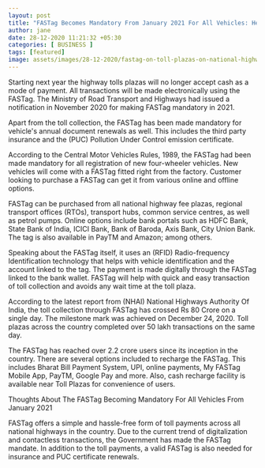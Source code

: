 ```yaml
---
layout: post
title: "FASTag Becomes Mandatory From January 2021 For All Vehicles: Here Is A Quick Reminder"
author: jane 
date: 28-12-2020 11:21:32 +05:30 
categories: [ BUSINESS ] 
tags: [featured]
image: assets/images/28-12-2020/fastag-on-toll-plazas-on-national-highways8-1608988322.jpg
---
```

Starting next year the highway tolls plazas will no longer accept cash as a mode of payment. All transactions will be made electronically using the FASTag. The Ministry of Road Transport and Highways had issued a notification in November 2020 for making FASTag mandatory in 2021.

Apart from the toll collection, the FASTag has been made mandatory for vehicle's annual document renewals as well. This includes the third party insurance and the (PUC) Pollution Under Control emission certificate.

According to the Central Motor Vehicles Rules, 1989, the FASTag had been made mandatory for all registration of new four-wheeler vehicles. New vehicles will come with a FASTag fitted right from the factory. Customer looking to purchase a FASTag can get it from various online and offline options.

FASTag can be purchased from all national highway fee plazas, regional transport offices (RTOs), transport hubs, common service centres, as well as petrol pumps. Online options include bank portals such as HDFC Bank, State Bank of India, ICICI Bank, Bank of Baroda, Axis Bank, City Union Bank. The tag is also available in PayTM and Amazon; among others.

Speaking about the FASTag itself, it uses an (RFID) Radio-frequency Identification technology that helps with vehicle identification and the account linked to the tag. The payment is made digitally through the FASTag linked to the bank wallet. FASTag will help with quick and easy transaction of toll collection and avoids any wait time at the toll plaza.

According to the latest report from (NHAI) National Highways Authority Of India, the toll collection through FASTag has crossed Rs 80 Crore on a single day. The milestone mark was achieved on December 24, 2020. Toll plazas across the country completed over 50 lakh transactions on the same day.

The FASTag has reached over 2.2 crore users since its inception in the country. There are several options included to recharge the FASTag. This includes Bharat Bill Payment System, UPI, online payments, My FASTag Mobile App, PayTM, Google Pay and more. Also, cash recharge facility is available near Toll Plazas for convenience of users.

Thoughts About The FASTag Becoming Mandatory For All Vehicles From January 2021

FASTag offers a simple and hassle-free form of toll payments across all national highways in the country. Due to the current trend of digitalization and contactless transactions, the Government has made the FASTag mandate. In addition to the toll payments, a valid FASTag is also needed for insurance and PUC certificate renewals.